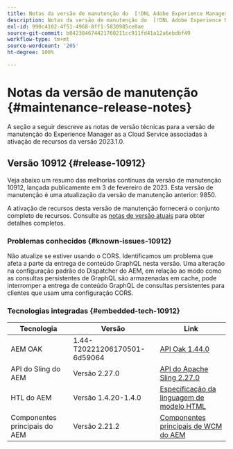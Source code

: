 ```yaml
---
title: Notas da versão de manutenção do  [!DNL Adobe Experience Manager]  as a Cloud Service associadas à ativação de recurso 2023.1.0.
description: Notas da versão de manutenção do  [!DNL Adobe Experience Manager]  as a Cloud Service associada à ativação de recurso 2023.1.0.
exl-id: 990c4102-4f51-4968-8ff1-5830985ce0ae
source-git-commit: b042384674421760211cc911fd41a12a6ebdbf49
workflow-type: tm+mt
source-wordcount: '205'
ht-degree: 100%

---
```


# Notas da versão de manutenção {#maintenance-release-notes}

A seção a seguir descreve as notas de versão técnicas para a versão de manutenção do Experience Manager as a Cloud Service associadas à ativação de recursos da versão 2023.1.0.

## Versão 10912 {#release-10912}

Veja abaixo um resumo das melhorias contínuas da versão de manutenção 10912, lançada publicamente em 3 de fevereiro de 2023. Esta versão de manutenção é uma atualização da versão de manutenção anterior: 9850.

A ativação de recursos desta versão de manutenção fornecerá o conjunto completo de recursos. Consulte as [notas de versão atuais](/help/release-notes/release-notes-cloud/release-notes-current.md) para obter detalhes completos.

### Problemas conhecidos {#known-issues-10912}

Não atualize se estiver usando o CORS. Identificamos um problema que afeta a parte da entrega de conteúdo GraphQL nesta versão. Uma alteração na configuração padrão do Dispatcher do AEM, em relação ao modo como as consultas persistentes de GraphQL são armazenadas em cache, pode interromper a entrega de conteúdo GraphQL de consultas persistentes para clientes que usam uma configuração CORS.

### Tecnologias integradas {#embedded-tech-10912}

| Tecnologia | Versão | Link |
|---|---|---|
| AEM OAK | 1.44-T20221206170501-6d59064 | [API Oak 1.44.0](https://www.javadoc.io/doc/org.apache.jackrabbit/oak-api/1.44.0/index.html) |
| API do Sling do AEM | Versão 2.27.0 | [API do Apache Sling 2.27.0](https://www.javadoc.io/doc/org.apache.sling/org.apache.sling.api/latest/index.html) |
| HTL do AEM | Versão 1.4.20-1.4.0 | [Especificação da linguagem de modelo HTML](https://github.com/adobe/htl-spec) |
| Componentes principais do AEM | Versão 2.21.2 | [Componentes principais de WCM do AEM](https://github.com/adobe/aem-core-wcm-components) |
